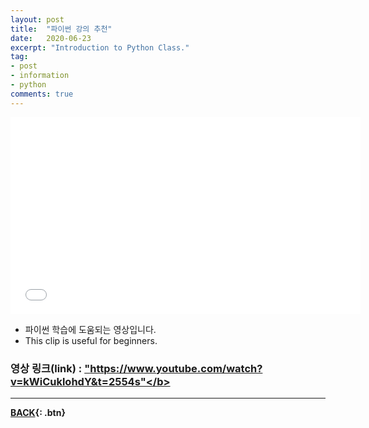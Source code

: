 ```yaml
---
layout: post
title:  "파이썬 강의 추천"
date:   2020-06-23
excerpt: "Introduction to Python Class."
tag:
- post
- information
- python
comments: true
---
```

<iframe width="560" height="315" src="//www.youtube.com/watch?v=kWiCuklohdY&t=2554s" frameborder="0"> </iframe>

- 파이썬 학습에 도움되는 영상입니다.
- This clip is useful for beginners.


### 영상 링크(link) : <a href="https://www.youtube.com/watch?v=kWiCuklohdY&t=2554s"><b>"https://www.youtube.com/watch?v=kWiCuklohdY&t=2554s"</b></a>

---

[BACK](https://hoj0610.github.io/posts/){: .btn}
